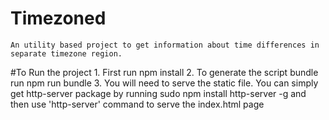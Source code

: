 # Timezoned
 	An utility based project to get information about time differences in separate timezone region.

#To Run the project
	1. First run npm install
	2. To generate the script bundle run npm run bundle
	3. You will need to serve the static file. You can simply get http-server package by running sudo npm install http-server -g and then use 'http-server' command to serve the index.html page
	 